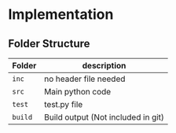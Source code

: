 # Implementation

## Folder Structure
Folder        | description
--------------| ----------------------------------------------
`inc`         | no header file needed
`src`         | Main python code 
`test`        | test.py file
`build`       | Build output (Not included in git)
